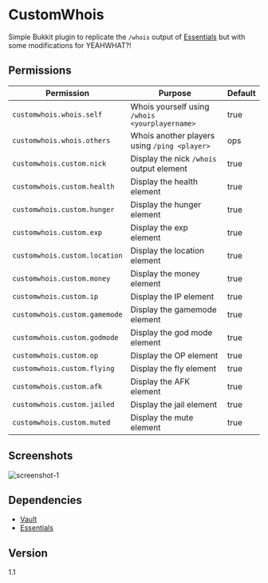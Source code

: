 CustomWhois
====

Simple Bukkit plugin to replicate the `/whois` output of [Essentials](https://github.com/essentials/Essentials/) but with some modifications for YEAHWHAT?!

## Permissions

Permission | Purpose | Default
--- | --- | ---
`customwhois.whois.self` | Whois yourself using `/whois <yourplayername>` | true
`customwhois.whois.others` | Whois another players using `/ping <player>` | ops
`customwhois.custom.nick` | Display the nick `/whois` output element | true
`customwhois.custom.health` | Display the health element | true
`customwhois.custom.hunger` | Display the hunger element | true
`customwhois.custom.exp` | Display the exp element | true
`customwhois.custom.location` | Display the location element | true
`customwhois.custom.money` | Display the money element | true
`customwhois.custom.ip` | Display the IP element | true
`customwhois.custom.gamemode` | Display the gamemode element | true
`customwhois.custom.godmode` | Display the god mode element | true
`customwhois.custom.op` | Display the OP element | true
`customwhois.custom.flying` | Display the fly element | true
`customwhois.custom.afk` | Display the AFK element | true
`customwhois.custom.jailed` | Display the jail element | true
`customwhois.custom.muted` | Display the mute element | true

## Screenshots

![screenshot-1](http://cl.ly/image/0W1o3J1w070O/+)

## Dependencies

* [Vault](https://github.com/MilkBowl/Vault) 
* [Essentials](https://github.com/essentials/Essentials/)

## Version

1.1